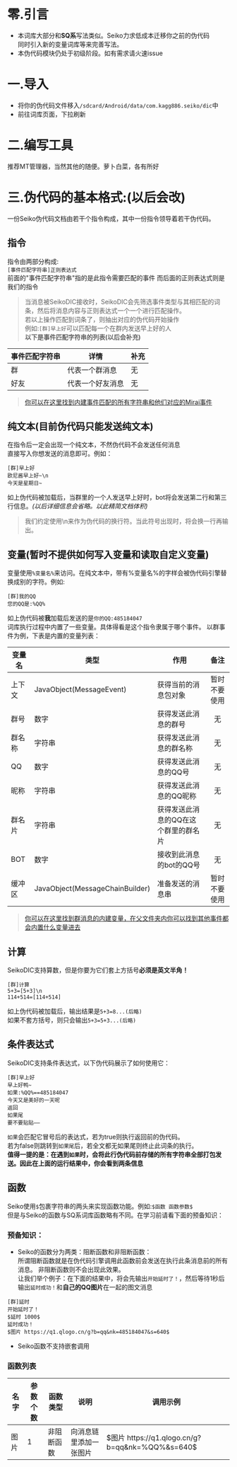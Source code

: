 # 零.引言

- 本词库大部分和**SQ系**写法类似。Seiko力求低成本迁移你之前的伪代码  
  同时引入新的变量词库等来完善写法。
- 本伪代码模块仍处于初级阶段。如有需求请火速issue

# 一.导入

- 将你的伪代码文件移入`/sdcard/Android/data/com.kagg886.seiko/dic`中
- 前往词库页面，下拉刷新

# 二.编写工具

推荐MT管理器，当然其他的随便。萝卜白菜，各有所好

# 三.伪代码的基本格式:(以后会改)

一份Seiko伪代码文档由若干个指令构成，其中一份指令领导着若干伪代码。

## 指令

指令由两部分构成:  
`[事件匹配字符串]正则表达式`  
前面的"事件匹配字符串"指的是此指令需要匹配的事件
而后面的正则表达式则是我们的指令

> 当消息被SeikoDIC接收时，SeikoDIC会先筛选事件类型与其相匹配的词条，然后将消息内容与正则表达式一个一个进行匹配操作。  
> 若以上操作匹配到词条了，则抽出对应的伪代码开始操作  
> 例如:`[群]早上好`可以匹配每一个在群内发送早上好的人  
> **以下是事件匹配字符串的列表(以后会补充)**

| 事件匹配字符串 | 详情       | 补充  |
|---------|----------|-----|
| 群       | 代表一个群消息  | 无   |
| 好友      | 代表一个好友消息 | 无   |

> [你可以在这里找到内建事件匹配的所有字符串和他们对应的Mirai事件](src/main/java/com/kagg886/seiko/dic/entity/DictionaryCommandMatcher.java)

## 纯文本(目前伪代码只能发送纯文本)

在指令后一定会出现一个纯文本，不然伪代码不会发送任何消息  
直接写入你想发送的消息即可。例如：

```text
[群]早上好
欧尼酱早上好~\n
今天是星期日~
```

如上伪代码被加载后，当群里的一个人发送早上好时，bot将会发送第二行和第三行信息。_(以后详细信息会省略。以此精简文档体积)_
> 我们约定使用\n来作为伪代码的换行符。当此符号出现时，将会换一行再输出。

## 变量(暂时不提供如何写入变量和读取自定义变量)

变量使用`%变量名%`来访问。在纯文本中，带有%变量名%的字样会被伪代码引擎替换成别的字符。例如:

```text
[群]我的QQ
您的QQ是:%QQ%
```

如上伪代码被**我**加载后发送的是`你的QQ:485184047`  
词库执行过程中内置了一些变量。具体得看是这个指令隶属于哪个事件。
以群事件为例，下表是内置的变量列表：

| 变量名 | 类型                              | 作用                  |   备注   |
|-----|---------------------------------|---------------------|:------:|
| 上下文 | JavaObject(MessageEvent)        | 获得当前的消息包对象          | 暂时不要使用 |
| 群号  | 数字                              | 获得发送此消息的群号          |   无    |
| 群名称 | 字符串                             | 获得发送此消息的群名称         |   无    |
| QQ  | 数字                              | 获得发送此消息的QQ号         |   无    |
| 昵称  | 字符串                             | 获得发送此消息的QQ昵称        |   无    |
| 群名片 | 字符串                             | 获得发送此消息的QQ在这个群里的群名片 |   无    |
| BOT | 数字                              | 接收到此消息的bot的QQ号      |   无    |
| 缓冲区 | JavaObject(MessageChainBuilder) | 准备发送的消息串            | 暂时不要使用 |

> [你可以在这里找到群消息的内建变量，在父文件夹内你可以找到其他事件都会内置什么变量进去](src/main/java/com/kagg886/seiko/dic/session/impl/GroupMessageRuntime.java)

## 计算

SeikoDIC支持算数，但是你要为它们套上方括号**必须是英文半角！**

```text
[群]计算
5+3=[5+3]\n
114+514=[114+514]
```

如上伪代码被加载后，输出结果是`5+3=8...(后略)`  
如果不套方括号，则只会输出`5+3=5+3...(后略)`

## 条件表达式

SeikoDIC支持条件表达式，以下伪代码展示了如何使用它：

```text
[群]早上好
早上好鸭~
如果:%QQ%==485184047
今天又是美好的一天呢
返回
如果尾
要不要贴贴——
```

`如果`会匹配它冒号后的表达式，若为true则执行返回前的伪代码。  
若为false则跳转到`如果尾`后，若全文都无如果尾则终止此词条的执行。  
**值得一提的是：在遇到`如果`时，会将此行伪代码前存储的所有字符串全部打包发送。因此在上面的运行结果中，你会看到两条信息**

## 函数

Seiko使用`$`包裹字符串的两头来实现函数功能。例如:`$函数 函数参数$`  
但是与Seiko的函数与SQ系词库函数略有不同。在学习前请看下面的预备知识：

### 预备知识：

- Seiko的函数分为两类：阻断函数和非阻断函数：  
  所谓阻断函数就是在伪代码引擎调用此函数前会发送在执行此条消息前的所有消息。
  非阻断函数则不会出现此效果。  
  让我们举个例子：在下面的结果中，将会先输出`开始延时了！`，然后等待1秒后输出`延时成功！`和**自己的QQ图片**在一起的图文消息

```text
[群]延时
开始延时了！
$延时 1000$
延时成功！
$图片 https://q1.qlogo.cn/g?b=qq&nk=485184047&s=640$
```

- Seiko函数不支持嵌套调用

### 函数列表

| 名字  | 参数个数 | 函数类型  | 说明          | 调用示例                                          |
|-----|------|-------|-------------|-----------------------------------------------|
| 图片  | 1    | 非阻断函数 | 向消息链里添加一张图片 | $图片 https://q1.qlogo.cn/g?b=qq&nk=%QQ%&s=640$ |
